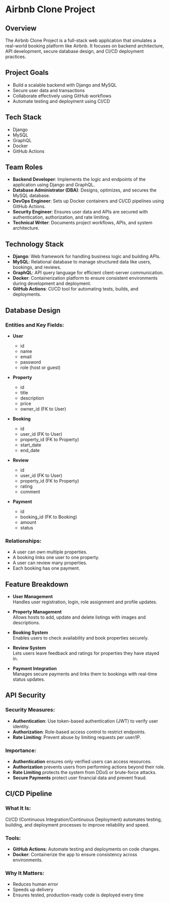 # Airbnb Clone Project

## Overview
The Airbnb Clone Project is a full-stack web application that simulates a real-world booking platform like Airbnb. It focuses on backend architecture, API development, secure database design, and CI/CD deployment practices.

## Project Goals
- Build a scalable backend with Django and MySQL
- Secure user data and transactions
- Collaborate effectively using GitHub workflows
- Automate testing and deployment using CI/CD

## Tech Stack
- Django
- MySQL
- GraphQL
- Docker
- GitHub Actions

## Team Roles

- **Backend Developer**: Implements the logic and endpoints of the application using Django and GraphQL.
- **Database Administrator (DBA)**: Designs, optimizes, and secures the MySQL database.
- **DevOps Engineer**: Sets up Docker containers and CI/CD pipelines using GitHub Actions.
- **Security Engineer**: Ensures user data and APIs are secured with authentication, authorization, and rate limiting.
- **Technical Writer**: Documents project workflows, APIs, and system architecture.

## Technology Stack

- **Django**: Web framework for handling business logic and building APIs.
- **MySQL**: Relational database to manage structured data like users, bookings, and reviews.
- **GraphQL**: API query language for efficient client-server communication.
- **Docker**: Containerization platform to ensure consistent environments during development and deployment.
- **GitHub Actions**: CI/CD tool for automating tests, builds, and deployments.


## Database Design

### Entities and Key Fields:

- **User**
  - id
  - name
  - email
  - password
  - role (host or guest)

- **Property**
  - id
  - title
  - description
  - price
  - owner_id (FK to User)

- **Booking**
  - id
  - user_id (FK to User)
  - property_id (FK to Property)
  - start_date
  - end_date

- **Review**
  - id
  - user_id (FK to User)
  - property_id (FK to Property)
  - rating
  - comment

- **Payment**
  - id
  - booking_id (FK to Booking)
  - amount
  - status

### Relationships:
- A user can own multiple properties.
- A booking links one user to one property.
- A user can review many properties.
- Each booking has one payment.

## Feature Breakdown

- **User Management**  
  Handles user registration, login, role assignment and profile updates.

- **Property Management**  
  Allows hosts to add, update and delete listings with images and descriptions.

- **Booking System**  
  Enables users to check availability and book properties securely.

- **Review System**  
  Lets users leave feedback and ratings for properties they have stayed in.

- **Payment Integration**  
  Manages secure payments and links them to bookings with real-time status updates.

## API Security

### Security Measures:
- **Authentication**: Use token-based authentication (JWT) to verify user identity.
- **Authorization**: Role-based access control to restrict endpoints.
- **Rate Limiting**: Prevent abuse by limiting requests per user/IP.

### Importance:
- **Authentication** ensures only verified users can access resources.
- **Authorization** prevents users from performing actions beyond their role.
- **Rate Limiting** protects the system from DDoS or brute-force attacks.
- **Secure Payments** protect user financial data and prevent fraud.

## CI/CD Pipeline

### What It Is:
CI/CD (Continuous Integration/Continuous Deployment) automates testing, building, and deployment processes to improve reliability and speed.

### Tools:
- **GitHub Actions**: Automate testing and deployments on code changes.
- **Docker**: Containerize the app to ensure consistency across environments.

### Why It Matters:
- Reduces human error
- Speeds up delivery
- Ensures tested, production-ready code is deployed every time
